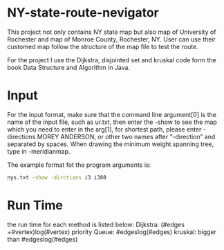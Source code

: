 # NY-state-route-nevigator

This project not only contains NY state map but also map of University of Rochester and map of Monroe County, Rochester, NY.
User can use their customed map follow the structure of the map file to test the route.

For the project I use the Dijkstra, disjointed set and kruskal code form the book Data Structure and Algorithm in Java.

# Input
For the input format, make sure that the command line argument[0] is the name of the input file, such as ur.txt, then enter the -show to see the map which you need to enter in the arg[1], for shortest path, please enter -directions MOREY ANDERSON, or other two names after “-direction” and separated by spaces. When drawing the minimum weight spanning tree, type in -meridianmap.

The example format fot the program arguments is:
```bash
nys.txt -show -dirctions i3 i380
```

# Run Time
the run time for each method is listed below:
Dijkstra: (#edges +#vertex)log(#vertex) 
priority Queue: #edgeslog(#edges)
kruskal: bigger than #edgeslog(#edges) 

